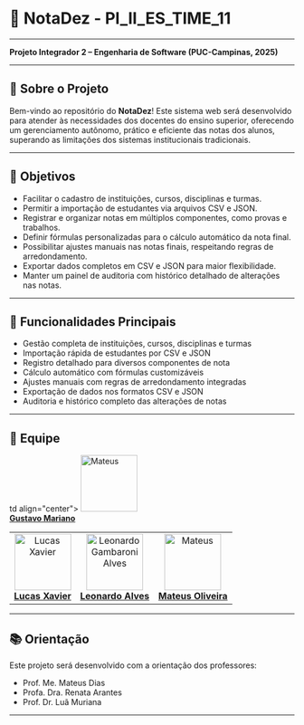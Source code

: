 # 🌟 **NotaDez - PI_II_ES_TIME_11**
---

**Projeto Integrador 2 – Engenharia de Software (PUC-Campinas, 2025)**

---

## 🏢 **Sobre o Projeto**

Bem-vindo ao repositório do **NotaDez**! Este sistema web será desenvolvido para atender às necessidades dos docentes do ensino superior, oferecendo um gerenciamento autônomo, prático e eficiente das notas dos alunos, superando as limitações dos sistemas institucionais tradicionais.

---

## 🎯 **Objetivos**

- Facilitar o cadastro de instituições, cursos, disciplinas e turmas.  
- Permitir a importação de estudantes via arquivos CSV e JSON.  
- Registrar e organizar notas em múltiplos componentes, como provas e trabalhos.  
- Definir fórmulas personalizadas para o cálculo automático da nota final.  
- Possibilitar ajustes manuais nas notas finais, respeitando regras de arredondamento.  
- Exportar dados completos em CSV e JSON para maior flexibilidade.  
- Manter um painel de auditoria com histórico detalhado de alterações nas notas. 

---

## 🚀 **Funcionalidades Principais**

- Gestão completa de instituições, cursos, disciplinas e turmas  
- Importação rápida de estudantes por CSV e JSON  
- Registro detalhado para diversos componentes de nota  
- Cálculo automático com fórmulas customizáveis  
- Ajustes manuais com regras de arredondamento integradas  
- Exportação de dados nos formatos CSV e JSON  
- Auditoria e histórico completo das alterações de notas 

---

## 👥 **Equipe**

<table> 
     <tr> 
          <td align="center"> 
               <a href="https://github.com/lucaxaviers"> 
                    <img src="https://avatars.githubusercontent.com/lucaxaviers" width="100px;" alt="Lucas Xavier"/> 
                    <br /> 
                    <b>Lucas Xavier</b> 
               </a> 
          </td> 
          <td align="center"> 
               <a href="https://github.com/Leo-Alves123"> 
                    <img src="https://avatars.githubusercontent.com/Leo-Alves123" width="100px;" alt="Leonardo Gambaroni Alves"/> 
                    <br /> 
                    <b>Leonardo Alves</b> 
               </a> 
          </td>
          <td align="center">
               <a href="https://github.com/mateusor">
                    <img src="https://avatars.githubusercontent.com/mateusor" width="100px;" alt="Mateus"/> 
                    <br /> 
                    <b>Mateus Oliveira</b> 
               </a> 
          </td> 
          td align="center">
               <a href="https://github.com/GustavoaMariano">
                    <img src="https://avatars.githubusercontent.com/GustavoaMariano" width="100px;" alt="Mateus"/> 
                    <br /> 
                    <b>Gustavo Mariano</b> 
               </a> 
          </td> 
     </tr> 
</table>

---

## 📚 **Orientação**

Este projeto será desenvolvido com a orientação dos professores:

- Prof. Me. Mateus Dias  
- Profa. Dra. Renata Arantes  
- Prof. Dr. Luã Muriana  

---
